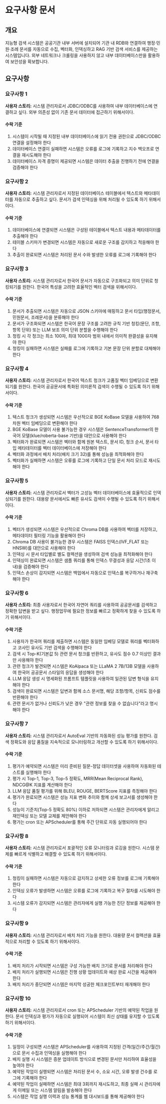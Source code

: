 # 요구사항 문서

## 개요

지능형 검색 시스템은 공공기관 내부 서버에 설치되어 기관 내 RDB와 연결하여 행정·민원·조례 문서를 자동으로 수집, 벡터화, 인덱싱하고 RAG 기반 검색 서비스를 제공하는 시스템입니다. 외부 네트워크나 크롤링을 사용하지 않고 내부 데이터베이스만을 활용하여 보안성을 확보합니다.

## 요구사항

### 요구사항 1

**사용자 스토리:** 시스템 관리자로서 JDBC/ODBC를 사용하여 내부 데이터베이스에 연결하고 싶다. 외부 의존성 없이 기존 문서 데이터에 접근하기 위해서이다.

#### 수락 기준

1. 시스템이 시작될 때 지정된 내부 데이터베이스에 읽기 전용 권한으로 JDBC/ODBC 연결을 설정해야 한다
2. 데이터베이스 연결이 실패하면 시스템은 오류를 로그에 기록하고 지수 백오프로 연결을 재시도해야 한다
3. 데이터베이스 자격 증명이 제공되면 시스템은 데이터 추출을 진행하기 전에 연결을 검증해야 한다

### 요구사항 2

**사용자 스토리:** 시스템 관리자로서 지정된 데이터베이스 테이블에서 텍스트와 메타데이터를 자동으로 추출하고 싶다. 문서가 검색 인덱싱을 위해 처리될 수 있도록 하기 위해서이다.

#### 수락 기준

1. 데이터베이스에 연결되면 시스템은 구성된 테이블에서 텍스트 내용과 메타데이터를 추출해야 한다
2. 테이블 스키마가 변경되면 시스템은 자동으로 새로운 구조를 감지하고 적응해야 한다
3. 추출이 완료되면 시스템은 처리된 문서 수와 발생한 오류를 로그에 기록해야 한다

### 요구사항 3

**사용자 스토리:** 시스템 관리자로서 한국어 문서가 자동으로 구조화되고 의미 단위로 청킹되기를 원한다. 한국어 특성을 고려한 효율적인 벡터 검색을 위해서이다.

#### 수락 기준

1. 문서가 추출되면 시스템은 자동으로 JSON 스키마에 매핑하고 문서 타입(행정문서, 민원문서, 조례문서)을 분류해야 한다
2. 문서가 구조화되면 시스템은 한국어 문장 구조를 고려한 규칙 기반 청킹(문단, 조항, 항목 단위) 또는 LLM 보조 의미 단위 분할을 수행해야 한다
3. 청킹 시 각 청크는 최소 100자, 최대 1000자 범위 내에서 의미적 완결성을 유지해야 한다
4. 청킹이 실패하면 시스템은 실패를 로그에 기록하고 기본 문장 단위 분할로 대체해야 한다

### 요구사항 4

**사용자 스토리:** 시스템 관리자로서 한국어 텍스트 청크가 고품질 벡터 임베딩으로 변환되기를 원한다. 한국어 공공문서에 특화된 의미론적 검색이 수행될 수 있도록 하기 위해서이다.

#### 수락 기준

1. 텍스트 청크가 생성되면 시스템은 우선적으로 BGE KoBase 모델을 사용하여 768차원 벡터 임베딩으로 변환해야 한다
2. BGE KoBase 모델이 사용 불가능한 경우 시스템은 SentenceTransformer의 한국어 모델(klue/roberta-base 기반)을 대안으로 사용해야 한다
3. 벡터화가 완료되면 시스템은 벡터와 함께 원본 텍스트, 문서 ID, 청크 순서, 문서 타입 메타데이터를 벡터 데이터베이스에 저장해야 한다
4. 벡터화 과정에서 배치 처리(배치 크기 32)를 통해 성능을 최적화해야 한다
5. 벡터화가 실패하면 시스템은 오류를 로그에 기록하고 단일 문서 처리 모드로 재시도해야 한다

### 요구사항 5

**사용자 스토리:** 시스템 관리자로서 벡터가 고성능 벡터 데이터베이스에 효율적으로 인덱싱되기를 원한다. 대용량 문서에서도 빠른 유사도 검색이 수행될 수 있도록 하기 위해서이다.

#### 수락 기준

1. 벡터가 생성되면 시스템은 우선적으로 Chroma DB를 사용하여 벡터를 저장하고, 메타데이터 필터링 기능을 활용해야 한다
2. Chroma DB 사용이 불가능한 경우 시스템은 FAISS 인덱스(IVF_FLAT 또는 HNSW)를 대안으로 사용해야 한다
3. 인덱싱 시 문서 타입별로 별도 컬렉션을 생성하여 검색 성능을 최적화해야 한다
4. 인덱싱이 완료되면 시스템은 샘플 쿼리를 통해 인덱스 무결성과 응답 시간(1초 이내)을 검증해야 한다
5. 인덱스 손상이 감지되면 시스템은 백업에서 자동으로 인덱스를 복구하거나 재구축해야 한다

### 요구사항 6

**사용자 스토리:** 최종 사용자로서 한국어 자연어 쿼리를 사용하여 공공문서를 검색하고 정확한 답변을 받고 싶다. 행정업무에 필요한 정보를 빠르고 정확하게 찾을 수 있도록 하기 위해서이다.

#### 수락 기준

1. 사용자가 한국어 쿼리를 제출하면 시스템은 동일한 임베딩 모델로 쿼리를 벡터화하고 코사인 유사도 기반 검색을 수행해야 한다
2. 검색 시 Top-K(기본값 5) 관련 문서 청크를 반환하고, 유사도 점수 0.7 이상인 결과만 사용해야 한다
3. 관련 청크가 발견되면 시스템은 KoAlpaca 또는 LLaMA 2 7B/13B 모델을 사용하여 한국어 공공문서 스타일의 응답을 생성해야 한다
4. LLM 응답 생성 시 명세화된 프롬프트 템플릿을 사용하여 일관된 답변 형식을 유지해야 한다
5. 검색이 완료되면 시스템은 답변과 함께 소스 문서명, 해당 조항/항목, 신뢰도 점수를 반환해야 한다
6. 관련 문서가 없거나 신뢰도가 낮은 경우 "관련 정보를 찾을 수 없습니다"라고 명시해야 한다

### 요구사항 7

**사용자 스토리:** 시스템 관리자로서 AutoEval 기반의 자동화된 성능 평가를 원한다. 검색 정확도와 응답 품질을 지속적으로 모니터링하고 개선할 수 있도록 하기 위해서이다.

#### 수락 기준

1. 평가가 예약되면 시스템은 미리 준비된 질문-정답 데이터셋을 사용하여 자동화된 테스트를 실행해야 한다
2. 평가 시 Top-1, Top-3, Top-5 정확도, MRR(Mean Reciprocal Rank), NDCG@K 지표를 계산해야 한다
3. LLM 응답 품질 평가를 위해 BLEU, ROUGE, BERTScore 지표를 측정해야 한다
4. 평가가 완료되면 시스템은 성능 지표 변화 추이와 함께 상세 보고서를 생성해야 한다
5. 성능이 기준치(Top-5 정확도 80%) 이하로 저하되면 시스템은 관리자에게 알리고 재인덱싱 또는 모델 교체를 제안해야 한다
6. 평가는 cron 또는 APScheduler를 통해 주간 단위로 자동 실행되어야 한다

### 요구사항 8

**사용자 스토리:** 시스템 관리자로서 포괄적인 오류 모니터링과 로깅을 원한다. 시스템 문제를 빠르게 식별하고 해결할 수 있도록 하기 위해서이다.

#### 수락 기준

1. 청킹이 실패하면 시스템은 자동으로 감지하고 상세한 오류 정보를 로그에 기록해야 한다
2. 인덱싱 오류가 발생하면 시스템은 오류를 로그에 기록하고 복구 절차를 시도해야 한다
3. 시스템 오류가 감지되면 시스템은 관리자에게 실행 가능한 진단 정보를 제공해야 한다

### 요구사항 9

**사용자 스토리:** 시스템 관리자로서 배치 처리 기능을 원한다. 대용량 문서 컬렉션을 효율적으로 처리할 수 있도록 하기 위해서이다.

#### 수락 기준

1. 배치 처리가 시작되면 시스템은 구성 가능한 배치 크기로 문서를 처리해야 한다
2. 배치 처리가 실행되면 시스템은 진행 상황 업데이트와 예상 완료 시간을 제공해야 한다
3. 배치 처리가 중단되면 시스템은 마지막 성공한 체크포인트부터 재개해야 한다

### 요구사항 10

**사용자 스토리:** 시스템 관리자로서 cron 또는 APScheduler 기반의 예약된 작업을 원한다. 문서 인덱싱과 평가가 자동으로 실행되어 시스템이 최신 상태를 유지할 수 있도록 하기 위해서이다.

#### 수락 기준

1. 일정이 구성되면 시스템은 APScheduler를 사용하여 지정된 간격(일간/주간/월간)으로 문서 수집과 인덱싱을 실행해야 한다
2. 배치 실행 시 시스템은 증분 업데이트 방식으로 변경된 문서만 처리하여 효율성을 높여야 한다
3. 예약된 작업이 실행되면 시스템은 처리된 문서 수, 소요 시간, 오류 발생 건수를 로그에 기록해야 한다
4. 예약된 작업이 실패하면 시스템은 최대 3회까지 재시도하고, 최종 실패 시 관리자에게 이메일 또는 시스템 알림을 발송해야 한다
5. 시스템은 작업 실행 이력과 성능 통계를 웹 대시보드를 통해 제공해야 한다